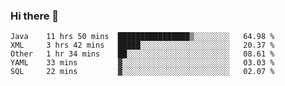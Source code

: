 ### Hi there 👋

<!--
**urzz/urzz** is a ✨ _special_ ✨ repository because its `README.md` (this file) appears on your GitHub profile.

Here are some ideas to get you started:

- 🔭 I’m currently working on ...
- 🌱 I’m currently learning ...
- 👯 I’m looking to collaborate on ...
- 🤔 I’m looking for help with ...
- 💬 Ask me about ...
- 📫 How to reach me: ...
- 😄 Pronouns: ...
- ⚡ Fun fact: ...
-->

<!--START_SECTION:waka-->
```text
Java    11 hrs 50 mins  ████████████████▒░░░░░░░░   64.98 % 
XML     3 hrs 42 mins   █████░░░░░░░░░░░░░░░░░░░░   20.37 % 
Other   1 hr 34 mins    ██░░░░░░░░░░░░░░░░░░░░░░░   08.61 % 
YAML    33 mins         ▓░░░░░░░░░░░░░░░░░░░░░░░░   03.03 % 
SQL     22 mins         ▓░░░░░░░░░░░░░░░░░░░░░░░░   02.07 % 
```
<!--END_SECTION:waka-->
